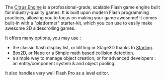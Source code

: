 The [Citrus Engine](http://citrusengine.com/) is a professional-grade, scalable Flash game engine built for industry-quality games. It is built upon modern Flash programming practices, allowing you to focus on making your game awesome! It comes built-in with a "platformer" starter-kit, which you can use to easily make awesome 2D sidescrolling games.

It offers many options, you may use :
- the classic flash display list, or blitting or Stage3D thanks to [Starling](http://gamua.com/starling/).
- Box2D, or Nape or a Simple math based collision detection.
- a simple way to manage object creation, or for advanced developers : an entity/component system & and object pooling.

It also handles very well Flash Pro as a level editor.